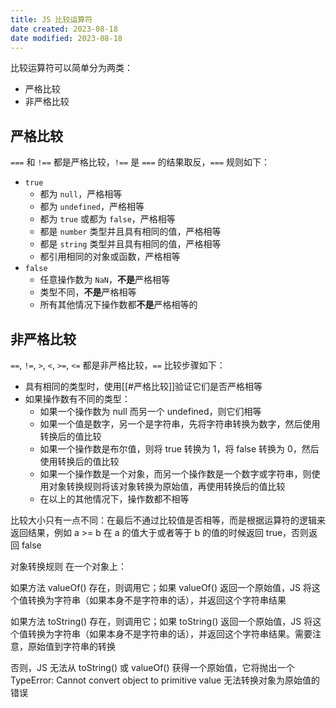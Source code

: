 ```yaml
---
title: JS 比较运算符
date created: 2023-08-18
date modified: 2023-08-18
---
```


比较运算符可以简单分为两类：

- 严格比较
- 非严格比较

## 严格比较

`===` 和 `!==` 都是严格比较，`!==` 是 `===` 的结果取反，`===` 规则如下：

- `true`
	- 都为 `null`，严格相等
	- 都为 `undefined`，严格相等
	- 都为 `true` 或都为 `false`，严格相等
	- 都是 `number` 类型并且具有相同的值，严格相等
	- 都是 `string` 类型并且具有相同的值，严格相等
	- 都引用相同的对象或函数，严格相等
- `false`
	- 任意操作数为 `NaN`，**不是**严格相等
	- 类型不同，**不是**严格相等
	- 所有其他情况下操作数都**不是**严格相等的

## 非严格比较

`==`, `!=`, `>`, `<`, `>=`, `<=` 都是非严格比较，`==` 比较步骤如下：

- 具有相同的类型时，使用[[#严格比较]]验证它们是否严格相等
- 如果操作数有不同的类型：
	- 如果一个操作数为 null 而另一个 undefined，则它们相等
	- 如果一个值是数字，另一个是字符串，先将字符串转换为数字，然后使用转换后的值比较
	- 如果一个操作数是布尔值，则将 true 转换为 1，将 false 转换为 0，然后使用转换后的值比较
	- 如果一个操作数是一个对象，而另一个操作数是一个数字或字符串，则使用对象转换规则将该对象转换为原始值，再使用转换后的值比较
	- 在以上的其他情况下，操作数都不相等

比较大小只有一点不同：在最后不通过比较值是否相等，而是根据运算符的逻辑来返回结果，例如 a >= b 在 a 的值大于或者等于 b 的值的时候返回 true，否则返回 false

对象转换规则
在一个对象上：

如果方法 valueOf() 存在，则调用它；如果 valueOf() 返回一个原始值，JS 将这个值转换为字符串（如果本身不是字符串的话），并返回这个字符串结果

如果方法 toString() 存在，则调用它；如果 toString() 返回一个原始值，JS 将这个值转换为字符串（如果本身不是字符串的话），并返回这个字符串结果。需要注意，原始值到字符串的转换

否则，JS 无法从 toString() 或 valueOf() 获得一个原始值，它将抛出一个 TypeError: Cannot convert object to primitive value 无法转换对象为原始值的错误
